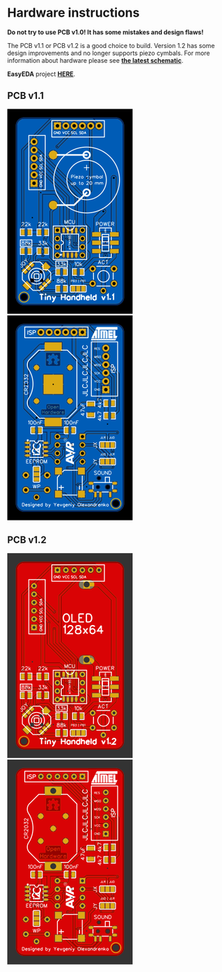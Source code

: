 # Hardware instructions
**Do not try to use PCB v1.0! It has some mistakes and design flaws!**

The PCB v1.1 or PCB v1.2 is a good choice to build. Version 1.2 has some design improvements and no longer supports piezo cymbals. For more information about hardware please see **[the latest schematic](./v1.2/Schematic.pdf)**.

**EasyEDA** project **[HERE](https://easyeda.com/yevgeniy.olexandrenko/tiny-joypad-v2)**.

## PCB v1.1 ##
![PCB_Top_Side](./v1.1/PCB_Top_Side.svg)
![PCB_Bottom_Side](./v1.1/PCB_Bottom_Side.svg)

## PCB v1.2 ##
![PCB_Top_Side](./v1.2/PCB_Top_Side.svg)
![PCB_Bottom_Side](./v1.2/PCB_Bottom_Side.svg)
